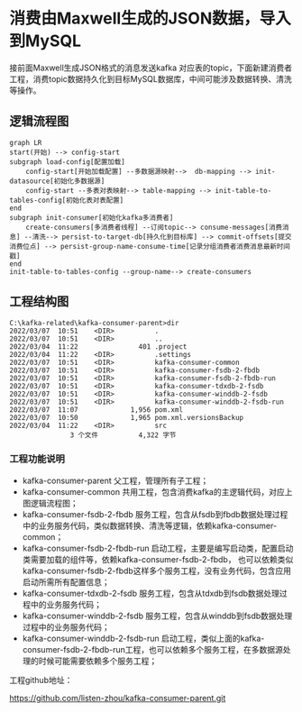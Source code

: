 # 消费由Maxwell生成的JSON数据，导入到MySQL

接前面Maxwell生成JSON格式的消息发送kafka 对应表的topic，下面新建消费者工程，消费topic数据持久化到目标MySQL数据库，中间可能涉及数据转换、清洗等操作。

## 逻辑流程图



```mermaid
graph LR
start(开始) --> config-start
subgraph load-config[配置加载]
	config-start[开始加载配置] --多数据源映射-->  db-mapping --> init-datasource[初始化多数据源]
	config-start --多表对表映射--> table-mapping --> init-table-to-tables-config[初始化表对表配置]
end
subgraph init-consumer[初始化kafka多消费者]
	create-consumers[多消费者线程] --订阅topic--> consume-messages[消费消息] --清洗--> persist-to-target-db[持久化到目标库] --> commit-offsets[提交消费位点] --> persist-group-name-consume-time[记录分组消费者消费消息最新时间戳]
end
init-table-to-tables-config --group-name--> create-consumers
```

## 工程结构图

```shell
C:\kafka-related\kafka-consumer-parent>dir
2022/03/07  10:51    <DIR>          .
2022/03/07  10:51    <DIR>          ..
2022/03/04  11:22               401 .project
2022/03/04  11:22    <DIR>          .settings
2022/03/07  10:51    <DIR>          kafka-consumer-common
2022/03/07  10:51    <DIR>          kafka-consumer-fsdb-2-fbdb
2022/03/07  10:51    <DIR>          kafka-consumer-fsdb-2-fbdb-run
2022/03/07  10:51    <DIR>          kafka-consumer-tdxdb-2-fsdb
2022/03/07  10:51    <DIR>          kafka-consumer-winddb-2-fsdb
2022/03/07  10:51    <DIR>          kafka-consumer-winddb-2-fsdb-run
2022/03/07  11:07             1,956 pom.xml
2022/03/07  10:50             1,965 pom.xml.versionsBackup
2022/03/04  11:22    <DIR>          src
               3 个文件          4,322 字节                     
```

### 工程功能说明

- kafka-consumer-parent 父工程，管理所有子工程；
- kafka-consumer-common 共用工程，包含消费kafka的主逻辑代码，对应上图逻辑流程图；
- kafka-consumer-fsdb-2-fbdb 服务工程，包含从fsdb到fbdb数据处理过程中的业务服务代码，类似数据转换、清洗等逻辑，依赖kafka-consumer-common；
- kafka-consumer-fsdb-2-fbdb-run 启动工程，主要是编写启动类，配置启动类需要加载的组件等，依赖kafka-consumer-fsdb-2-fbdb， 也可以依赖类似kafka-consumer-fsdb-2-fbdb这样多个服务工程，没有业务代码，包含应用启动所需所有配置信息；
- kafka-consumer-tdxdb-2-fsdb 服务工程，包含从tdxdb到fsdb数据处理过程中的业务服务代码；
- kafka-consumer-winddb-2-fsdb 服务工程，包含从winddb到fsdb数据处理过程中的业务服务代码；
- kafka-consumer-winddb-2-fsdb-run 启动工程，类似上面的kafka-consumer-fsdb-2-fbdb-run工程，也可以依赖多个服务工程，在多数据源处理的时候可能需要依赖多个服务工程；

工程github地址：

https://github.com/listen-zhou/kafka-consumer-parent.git
